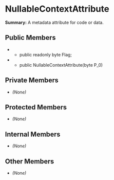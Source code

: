 # NullableContextAttribute

**Summary:** A metadata attribute for code or data.

## Public Members
- - public readonly byte Flag;
- - public NullableContextAttribute(byte P_0)

## Private Members
- *(None)*

## Protected Members
- *(None)*

## Internal Members
- *(None)*

## Other Members
- *(None)*
